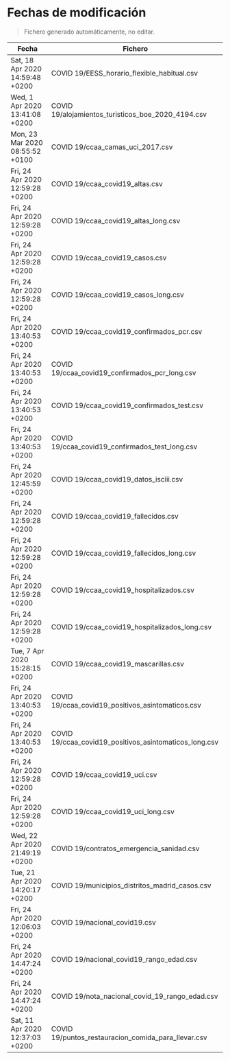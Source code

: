 # Fechas de modificación

> Fichero generado automáticamente, no editar.

| Fecha                           | Fichero                  |
|---------------------------------|--------------------------|
| Sat, 18 Apr 2020 14:59:48 +0200  | COVID 19/EESS_horario_flexible_habitual.csv |
| Wed, 1 Apr 2020 13:41:08 +0200  | COVID 19/alojamientos_turisticos_boe_2020_4194.csv |
| Mon, 23 Mar 2020 08:55:52 +0100  | COVID 19/ccaa_camas_uci_2017.csv |
| Fri, 24 Apr 2020 12:59:28 +0200  | COVID 19/ccaa_covid19_altas.csv |
| Fri, 24 Apr 2020 12:59:28 +0200  | COVID 19/ccaa_covid19_altas_long.csv |
| Fri, 24 Apr 2020 12:59:28 +0200  | COVID 19/ccaa_covid19_casos.csv |
| Fri, 24 Apr 2020 12:59:28 +0200  | COVID 19/ccaa_covid19_casos_long.csv |
| Fri, 24 Apr 2020 13:40:53 +0200  | COVID 19/ccaa_covid19_confirmados_pcr.csv |
| Fri, 24 Apr 2020 13:40:53 +0200  | COVID 19/ccaa_covid19_confirmados_pcr_long.csv |
| Fri, 24 Apr 2020 13:40:53 +0200  | COVID 19/ccaa_covid19_confirmados_test.csv |
| Fri, 24 Apr 2020 13:40:53 +0200  | COVID 19/ccaa_covid19_confirmados_test_long.csv |
| Fri, 24 Apr 2020 12:45:59 +0200  | COVID 19/ccaa_covid19_datos_isciii.csv |
| Fri, 24 Apr 2020 12:59:28 +0200  | COVID 19/ccaa_covid19_fallecidos.csv |
| Fri, 24 Apr 2020 12:59:28 +0200  | COVID 19/ccaa_covid19_fallecidos_long.csv |
| Fri, 24 Apr 2020 12:59:28 +0200  | COVID 19/ccaa_covid19_hospitalizados.csv |
| Fri, 24 Apr 2020 12:59:28 +0200  | COVID 19/ccaa_covid19_hospitalizados_long.csv |
| Tue, 7 Apr 2020 15:28:15 +0200  | COVID 19/ccaa_covid19_mascarillas.csv |
| Fri, 24 Apr 2020 13:40:53 +0200  | COVID 19/ccaa_covid19_positivos_asintomaticos.csv |
| Fri, 24 Apr 2020 13:40:53 +0200  | COVID 19/ccaa_covid19_positivos_asintomaticos_long.csv |
| Fri, 24 Apr 2020 12:59:28 +0200  | COVID 19/ccaa_covid19_uci.csv |
| Fri, 24 Apr 2020 12:59:28 +0200  | COVID 19/ccaa_covid19_uci_long.csv |
| Wed, 22 Apr 2020 21:49:19 +0200  | COVID 19/contratos_emergencia_sanidad.csv |
| Tue, 21 Apr 2020 14:20:17 +0200  | COVID 19/municipios_distritos_madrid_casos.csv |
| Fri, 24 Apr 2020 12:06:03 +0200  | COVID 19/nacional_covid19.csv |
| Fri, 24 Apr 2020 14:47:24 +0200  | COVID 19/nacional_covid19_rango_edad.csv |
| Fri, 24 Apr 2020 14:47:24 +0200  | COVID 19/nota_nacional_covid_19_rango_edad.csv |
| Sat, 11 Apr 2020 12:37:03 +0200  | COVID 19/puntos_restauracion_comida_para_llevar.csv |
